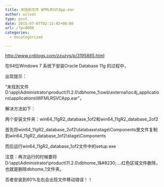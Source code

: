 ```yaml
---
title: 未找到文件 WFMLRSVCApp.ear
author: wiloon
type: post
date: 2015-07-07T02:15:02+00:00
url: /?p=8009
categories:
  - Uncategorized

---
```

http://www.cnblogs.com/zzuzys/p/3195885.html

在64位Windows 7 系统下安装Oracle Database 11g 的过程中，
  
出现提示：
  
“未找到文件D:\app\Administrator\product\11.2.0\dbhome\_1\owb\external\oc4j\_applications\applications\WFMLRSVCApp.ear”，

解决方法如下：
  
两个安装文件夹：win64\_11gR2\_database\_1of2和win64\_11gR2\_database\_2of2
  
首先将win64\_11gR2\_database\_2of2\database\stage\Components里文件复制到win64\_11gR2\_database\_1of2\stage\Components
  
而后运行win64\_11gR2\_database_1of2文件中的setup.exe

注意：再次运行的时候要将D:\app\Administrator\product\11.2.0\dbhome\_1\&#8230;&#8230;.红色区域文件删除，也就是删除dbhome\_1文件夹。

否者安装到60%左右会出现文件移动错误！！